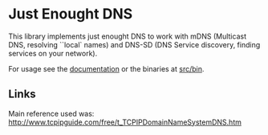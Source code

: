 # Just Enought DNS

This library implements just enought DNS to work with mDNS (Multicast DNS, resolving ``local` names) and DNS-SD (DNS Service discovery, finding services on your network).

For usage see the [documentation](https://diogok.github.io/je-dns) or the binaries at [src/bin](src/bin).

## Links

Main reference used was: http://www.tcpipguide.com/free/t_TCPIPDomainNameSystemDNS.htm
